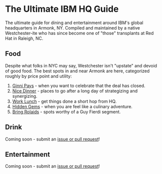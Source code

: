 <!--
Copyright 2018 Adam B Kaplan

Licensed under the Apache License, Version 2.0 (the "License");
you may not use this file except in compliance with the License.
You may obtain a copy of the License at

    http://www.apache.org/licenses/LICENSE-2.0

Unless required by applicable law or agreed to in writing, software
distributed under the License is distributed on an "AS IS" BASIS,
WITHOUT WARRANTIES OR CONDITIONS OF ANY KIND, either express or implied.
See the License for the specific language governing permissions and
limitations under the License.
--->

# The Ultimate IBM HQ Guide

The ultimate guide for dining and entertainment around IBM's global headquarters in Armonk, NY.
Compiled and maintained by a native Westchester-ite who has since become one of "those" transplants at Red Hat in Raleigh, NC.

## Food

Despite what folks in NYC may say, Westchester isn't "upstate" and devoid of good food. The best spots in and near Armonk are here, categorized roughly by price point and utility:

1. [Ginni Pays](food/ginni-pays.md) - when you want to celebrate that the deal has closed.
2. [Nice Dinner](food/nice-dinner.md) - places to go after a long day of strategizing and synergizing.
3. [Work Lunch](food/work-lunch.md) - get things done a short hop from HQ.
4. [Hidden Gems](food/hidden-gems.md) - when you are feel like a culinary adventure.
5. [Bring Rolaids](food/bring-rolaids.md) - spots worthy of a Guy Fierdi segment.

## Drink

Coming soon - submit an [issue or pull request](CONTRIBUTING)!

## Entertainment

Coming soon - submit an [issue or pull request](CONTRIBUTING)!
